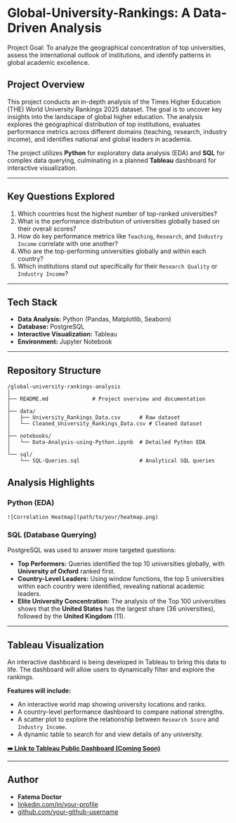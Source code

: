 # Global-University-Rankings: A Data-Driven Analysis
Project Goal: To analyze the geographical concentration of top universities, assess the international outlook of institutions, and identify patterns in global academic excellence.

## Project Overview
This project conducts an in-depth analysis of the Times Higher Education (THE) World University Rankings 2025 dataset. The goal is to uncover key insights into the landscape of global higher education. The analysis explores the geographical distribution of top institutions, evaluates performance metrics across different domains (teaching, research, industry income), and identifies national and global leaders in academia.

The project utilizes **Python** for exploratory data analysis (EDA) and **SQL** for complex data querying, culminating in a planned **Tableau** dashboard for interactive visualization.

---

## Key Questions Explored

1.  Which countries host the highest number of top-ranked universities?
2.  What is the performance distribution of universities globally based on their overall scores?
3.  How do key performance metrics like `Teaching`, `Research`, and `Industry Income` correlate with one another?
4.  Who are the top-performing universities globally and within each country?
5.  Which institutions stand out specifically for their `Research Quality` or `Industry Income`?

---

## Tech Stack

* **Data Analysis:** Python (Pandas, Matplotlib, Seaborn)
* **Database:** PostgreSQL
* **Interactive Visualization:** Tableau
* **Environment:** Jupyter Notebook

---

## Repository Structure

```
/global-university-rankings-analysis
│
├── README.md              # Project overview and documentation
│
├── data/
│   ├── University_Rankings_Data.csv      # Raw dataset
│   └── Cleaned_University_Rankings_Data.csv # Cleaned dataset
│
├── notebooks/
│   └── Data-Analysis-using-Python.ipynb  # Detailed Python EDA
│
└── sql/
    └── SQL-Queries.sql                   # Analytical SQL queries
```
## Analysis Highlights

### Python (EDA)

`![Correlation Heatmap](path/to/your/heatmap.png)`

### SQL (Database Querying)

PostgreSQL was used to answer more targeted questions:
* **Top Performers:** Queries identified the top 10 universities globally, with **University of Oxford** ranked first.
* **Country-Level Leaders:** Using window functions, the top 5 universities within each country were identified, revealing national academic leaders.
* **Elite University Concentration:** The analysis of the Top 100 universities shows that the **United States** has the largest share (36 universities), followed by the **United Kingdom** (11).

---

## Tableau Visualization

An interactive dashboard is being developed in Tableau to bring this data to life. The dashboard will allow users to dynamically filter and explore the rankings.

**Features will include:**
* An interactive world map showing university locations and ranks.
* A country-level performance dashboard to compare national strengths.
* A scatter plot to explore the relationship between `Research Score` and `Industry Income`.
* A dynamic table to search for and view details of any university.

**[➡️ Link to Tableau Public Dashboard (Coming Soon)]()**

---

## Author

* **Fatema Doctor**
* [linkedin.com/in/your-profile](https://www.linkedin.com/doctor-fatema)
* [github.com/your-github-username](https://github.com/Fatema-Dr)
